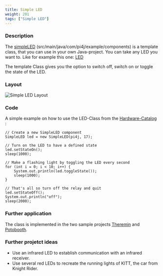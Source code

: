 ```yaml
---
title: Simple LED
weight: 201
tags: ["Simple LED"]
---
```

### Description
The [simpleLED](https://github.com/Pi4J/pi4j-example-components/tree/Dev-Arcade/src/main/java/com/pi4j/example/components) (src/main/java/com/pi4j/example/components) is a template class, that you can use in your own Java-project.
You can take any LED you want to. Like for example this one: [LED](https://www.berrybase.de/bauelemente/aktive-bauelemente/leds/led-sortimente/5mm-led-set-70-st-252-ck)

The template Class gives you the option to switch off, switch on or toggle the state of the LED.

### Layout
![Simple LED Layout](/assets/documentation/device-examples/Layout-SimpleLED.png)

### Code
A simple example on how to use the LED-Class from the [Hardware-Catalog](https://github.com/Pi4J/pi4j-example-components) :
```
// Create a new SimpleLED component
SimpleLED led = new SimpleLED(pi4j, 17);

// Turn on the LED to have a defined state
led.setStateOn();
sleep(1000);

// Make a flashing light by toggling the LED every second
for (int i = 0; i < 10; i++) {
    System.out.println(led.toggleState());
    sleep(1000);
}

// That's all so turn off the relay and quit
led.setStateOff();
System.out.println("off");
sleep(2000);
```
### Further application
The class is implemented in the two sample projects [Theremin](https://github.com/DieterHolz/RaspPiTheremin) and [Potobooth]().

### Further projetct ideas
- Use an infrared LED to establish communication with an infrared receiver.
- Use several red LEDs to recreate the running lights of KITT, the car from Knight Rider.